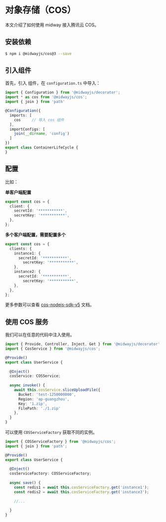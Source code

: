 # 对象存储（COS）

本文介绍了如何使用 midway 接入腾讯云 COS。

## 安装依赖

```bash
$ npm i @midwayjs/cos@3 --save
```

## 引入组件


首先，引入 组件，在 `configuration.ts` 中导入：
```typescript
import { Configuration } from '@midwayjs/decorator';
import * as cos from '@midwayjs/cos';	
import { join } from 'path'

@Configuration({
  imports: [
    cos		// 导入 cos 组件
  ],
  importConfigs: [
    join(__dirname, 'config')
  ]
})
export class ContainerLifeCycle {
}
```


## 配置

比如：


**单客户端配置**
```typescript
export const cos = {
  client: {
    secretId: '***********',
    secretKey: '***********',
  },
};
```


**多个客户端配置，需要配置多个**
```typescript
export const cos = {
  clients: {
    instance1: {
      secretId: '***********',
    	secretKey: '***********',
    },
    instance2: {
      secretId: '***********',
    	secretKey: '***********',
    },
  },
};
```
更多参数可以查看 [cos-nodejs-sdk-v5](https://github.com/tencentyun/cos-nodejs-sdk-v5) 文档。


## 使用 COS 服务


我们可以在任意的代码中注入使用。
```typescript
import { Provide, Controller, Inject, Get } from '@midwayjs/decorator';
import { CosService } from '@midwayjs/cos';

@Provide()
export class UserService {
  
  @Inject()
  cosService: COSService;
  
  async invoke() {
    await this.cosService.sliceUploadFile({
      Bucket: 'test-1250000000',
      Region: 'ap-guangzhou',
      Key: '1.zip',
      FilePath: './1.zip'
    },
  }
}
```


可以使用 `COSServiceFactory` 获取不同的实例。
```typescript
import { COSServiceFactory } from '@midwayjs/cos';
import { join } from 'path';

@Provide()
export class UserService {
  
  @Inject()
  cosServiceFactory: COSServiceFactory;
  
  async save() {
    const redis1 = await this.cosServiceFactory.get('instance1');
    const redis2 = await this.cosServiceFactory.get('instance3');
    
    //...
   
  }
}
```

